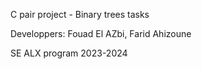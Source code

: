 C pair project - Binary trees tasks

Developpers: 
Fouad El AZbi,
Farid Ahizoune

SE ALX program 2023-2024
